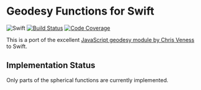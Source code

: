# Geodesy Functions for Swift

![Swift](http://img.shields.io/badge/swift-3.0-brightgreen.svg)
[![Build Status](https://travis-ci.org/florianreinhart/Geodesy.svg?branch=master)](https://travis-ci.org/florianreinhart/Geodesy)
[![Code Coverage](https://codecov.io/gh/florianreinhart/Geodesy/branch/master/graph/badge.svg)](https://codecov.io/gh/florianreinhart/Geodesy)

This is a port of the excellent [JavaScript geodesy module by Chris Veness](https://github.com/chrisveness/geodesy) to Swift.

## Implementation Status

Only parts of the spherical functions are currently implemented.
